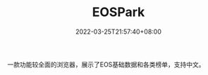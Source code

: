 ﻿---
weight: 
title: "EOSPark"
description: "一款功能较全面的浏览器，展示了EOS基础数据和各类榜单，支持中文"
date: 2022-03-25T21:57:40+08:00
lastmod: 2022-03-25T16:45:40+08:00
draft: false
authors: ["Metabd"]
featuredImage: "eospark.png"
link: ""
tags: ["区块链浏览器","EOSPark"]
categories: ["navigation"]
navigation: ["区块链浏览器"]
lightgallery: true
toc: true
pinned: false
recommend: false
recommend1: false
---
一款功能较全面的浏览器，展示了EOS基础数据和各类榜单，支持中文。
